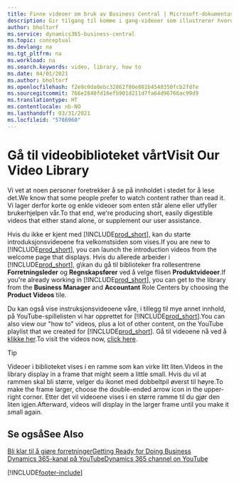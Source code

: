 ```yaml
---
title: Finne videoer om bruk av Business Central | Microsoft-dokumentasjon
description: Gir tilgang til komme i gang-videoer som illustrerer hvordan du kan utføre vanlige oppgaver.
author: bholtorf
ms.service: dynamics365-business-central
ms.topic: conceptual
ms.devlang: na
ms.tgt_pltfrm: na
ms.workload: na
ms.search.keywords: video, library, how to
ms.date: 04/01/2021
ms.author: bholtorf
ms.openlocfilehash: f2e9c0da0ebc32862f80e881b4540350fcb2fdfe
ms.sourcegitcommit: 766e2840fd16efb901d211d7fa64d96766ac99d9
ms.translationtype: HT
ms.contentlocale: nb-NO
ms.lasthandoff: 03/31/2021
ms.locfileid: "5786960"
---
```

# <a name="visit-our-video-library"></a><span data-ttu-id="e224f-103">Gå til videobiblioteket vårt</span><span class="sxs-lookup"><span data-stu-id="e224f-103">Visit Our Video Library</span></span>

<span data-ttu-id="e224f-104">Vi vet at noen personer foretrekker å se på innholdet i stedet for å lese det.</span><span class="sxs-lookup"><span data-stu-id="e224f-104">We know that some people prefer to watch content rather than read it.</span></span> <span data-ttu-id="e224f-105">Vi lager derfor korte og enkle videoer som enten står alene eller utfyller brukerhjelpen vår.</span><span class="sxs-lookup"><span data-stu-id="e224f-105">To that end, we're producing short, easily digestible videos that either stand alone, or supplement our user assistance.</span></span>  

<span data-ttu-id="e224f-106">Hvis du ikke er kjent med [!INCLUDE[prod_short](includes/prod_short.md)], kan du starte introduksjonsvideoene fra velkomstsiden som vises.</span><span class="sxs-lookup"><span data-stu-id="e224f-106">If you are new to [!INCLUDE[prod_short](includes/prod_short.md)], you can launch the introduction videos from the welcome page that displays.</span></span> <span data-ttu-id="e224f-107">Hvis du allerede arbeider i [!INCLUDE[prod_short](includes/prod_short.md)], g\kan du gå til biblioteker fra rollesentrene **Forretningsleder** og **Regnskapsfører** ved å velge flisen **Produktvideoer**.</span><span class="sxs-lookup"><span data-stu-id="e224f-107">If you're already working in [!INCLUDE[prod_short](includes/prod_short.md)], you can get to the library from the **Business Manager** and **Accountant** Role Centers by choosing the **Product Videos** tile.</span></span>  

<span data-ttu-id="e224f-108">Du kan også vise instruksjonsvideoene våre, i tillegg til mye annet innhold, på YouTube-spillelisten vi har opprettet for [!INCLUDE[prod_short](includes/prod_short.md)].</span><span class="sxs-lookup"><span data-stu-id="e224f-108">You can also view our "how to" videos, plus a lot of other content, on the YouTube playlist that we created for [!INCLUDE[prod_short](includes/prod_short.md)].</span></span> <span data-ttu-id="e224f-109">Gå til videoene nå ved å [klikke her](https://go.microsoft.com/fwlink/?linkid=851533).</span><span class="sxs-lookup"><span data-stu-id="e224f-109">To visit the videos now, [click here](https://go.microsoft.com/fwlink/?linkid=851533).</span></span>

> [!Tip]  
> <span data-ttu-id="e224f-110">Videoer i biblioteket vises i en ramme som kan virke litt liten.</span><span class="sxs-lookup"><span data-stu-id="e224f-110">Videos in the library display in a frame that might seem a little small.</span></span> <span data-ttu-id="e224f-111">Hvis du vil at rammen skal bli større, velger du ikonet med dobbeltpil øverst til høyre.</span><span class="sxs-lookup"><span data-stu-id="e224f-111">To make the frame larger, choose the double-ended arrow icon in the upper-right corner.</span></span> <span data-ttu-id="e224f-112">Etter det vil videoene vises i en større ramme til du gjør den liten igjen.</span><span class="sxs-lookup"><span data-stu-id="e224f-112">Afterward, videos will display in the larger frame until you make it small again.</span></span>

## <a name="see-also"></a><span data-ttu-id="e224f-113">Se også</span><span class="sxs-lookup"><span data-stu-id="e224f-113">See Also</span></span>

[<span data-ttu-id="e224f-114">Bli klar til å gjøre forretninger</span><span class="sxs-lookup"><span data-stu-id="e224f-114">Getting Ready for Doing Business</span></span>](ui-get-ready-business.md)  
[<span data-ttu-id="e224f-115">Dynamics 365-kanal på YouTube</span><span class="sxs-lookup"><span data-stu-id="e224f-115">Dynamics 365 channel on YouTube</span></span>](https://www.youtube.com/channel/UCJGCg4rB3QSs8y_1FquelBQ)  


[!INCLUDE[footer-include](includes/footer-banner.md)]